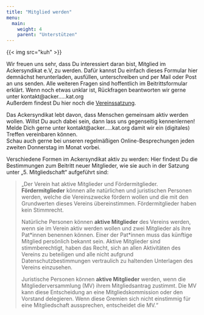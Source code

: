 ```yaml
---
title: "Mitglied werden"
menu:
  main:
    weight: 4
    parent: "Unterstützen"
---
```


{{< img src="kuh" >}}

Wir freuen uns sehr, dass Du interessiert daran bist, Mitglied im Ackersyndikat e.V, zu werden. Dafür kannst Du einfach dieses Formular hier demnächst herunterladen, ausfüllen, unterschreiben und per Mail oder Post an uns senden. Alle weiteren Fragen sind hoffentlich im Beitrittsformular erklärt. Wenn noch etwas unklar ist, Rückfragen beantworten wir gerne unter kontakt@acker.....kat.org  
Außerdem findest Du hier noch die [Vereinssatzung](Ackersyndikat_Satzung_1.0.pdf).

<!-- <a class="button" href="TODO FORMULARLINK" >Beitrittsformular</a> -->

Das Ackersyndikat lebt davon, dass Menschen gemeinsam aktiv werden wollen. Willst Du auch dabei sein, dann lass uns gegenseitig kennenlernen! Melde Dich gerne unter kontakt@acker.....kat.org damit wir ein (digitales) Treffen vereinbaren können.  
Schau auch gerne bei unseren regelmäßigen Online-Besprechungen jeden zweiten Donnerstag im Monat vorbei.

Verschiedene Formen im Ackersyndikat aktiv zu werden:
Hier findest Du die Bestimmungen zum Beitritt neuer Mitglieder, wie sie auch in der Satzung unter „5. Mitgliedschaft“ aufgeführt sind:

> „Der Verein hat aktive Mitglieder und Fördermitglieder.  
> **Fördermitglieder** können alle natürlichen und juristischen Personen werden, welche die Vereinszwecke fördern wollen und die mit den Grundwerten dieses Vereins übereinstimmen. Fördermitglieder haben kein Stimmrecht.
>
> Natürliche Personen können **aktive Mitglieder** des Vereins werden, wenn sie im Verein aktiv werden wollen und zwei Mitglieder als ihre Pat\*innen benennen können. Einer der Pat\*innen muss das künftige Mitglied persönlich bekannt sein. Aktive Mitglieder sind stimmberechtigt, haben das Recht, sich an allen Aktivitäten des Vereins zu beteiligen und alle nicht aufgrund Datenschutzbestimmungen vertraulich zu haltenden Unterlagen des Vereins einzusehen.
>
> Juristische Personen können **aktive Mitglieder** werden, wenn die Mitgliederversammlung (MV) ihrem Mitgliedsantrag zustimmt. Die MV kann diese Entscheidung an eine Mitgliedskommission oder den Vorstand delegieren. Wenn diese Gremien sich nicht einstimmig für eine Mitgliedschaft aussprechen, entscheidet die MV.“
